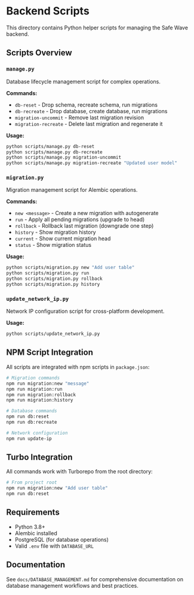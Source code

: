 # Backend Scripts

This directory contains Python helper scripts for managing the Safe Wave backend.

## Scripts Overview

### `manage.py`
Database lifecycle management script for complex operations.

**Commands:**
- `db-reset` - Drop schema, recreate schema, run migrations
- `db-recreate` - Drop database, create database, run migrations  
- `migration-uncommit` - Remove last migration revision
- `migration-recreate` - Delete last migration and regenerate it

**Usage:**
```bash
python scripts/manage.py db-reset
python scripts/manage.py db-recreate
python scripts/manage.py migration-uncommit
python scripts/manage.py migration-recreate "Updated user model"
```

### `migration.py`
Migration management script for Alembic operations.

**Commands:**
- `new <message>` - Create a new migration with autogenerate
- `run` - Apply all pending migrations (upgrade to head)
- `rollback` - Rollback last migration (downgrade one step)
- `history` - Show migration history
- `current` - Show current migration head
- `status` - Show migration status

**Usage:**
```bash
python scripts/migration.py new "Add user table"
python scripts/migration.py run
python scripts/migration.py rollback
python scripts/migration.py history
```

### `update_network_ip.py`
Network IP configuration script for cross-platform development.

**Usage:**
```bash
python scripts/update_network_ip.py
```

## NPM Script Integration

All scripts are integrated with npm scripts in `package.json`:

```bash
# Migration commands
npm run migration:new "message"
npm run migration:run
npm run migration:rollback
npm run migration:history

# Database commands  
npm run db:reset
npm run db:recreate

# Network configuration
npm run update-ip
```

## Turbo Integration

All commands work with Turborepo from the root directory:

```bash
# From project root
npm run migration:new "Add user table"
npm run db:reset
```

## Requirements

- Python 3.8+
- Alembic installed
- PostgreSQL (for database operations)
- Valid `.env` file with `DATABASE_URL`

## Documentation

See `docs/DATABASE_MANAGEMENT.md` for comprehensive documentation on database management workflows and best practices.
